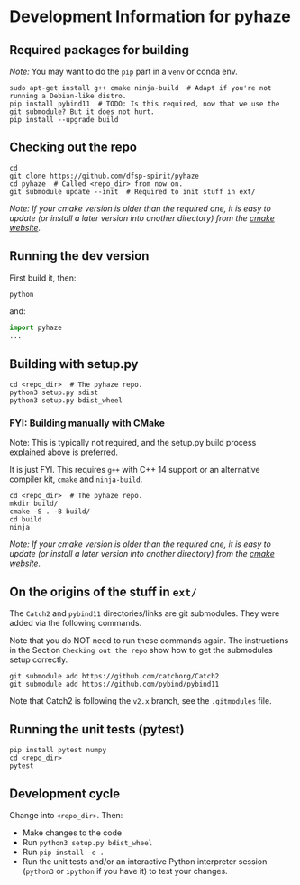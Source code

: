 # Development Information for pyhaze


## Required packages for building

*Note:* You may want to do the `pip` part in a `venv` or conda env.

```shell
sudo apt-get install g++ cmake ninja-build  # Adapt if you're not running a Debian-like distro.
pip install pybind11  # TODO: Is this required, now that we use the git submodule? But it does not hurt.
pip install --upgrade build
```

## Checking out the repo

```shell
cd
git clone https://github.com/dfsp-spirit/pyhaze
cd pyhaze  # Called <repo_dir> from now on.
git submodule update --init  # Required to init stuff in ext/
```

*Note: If your cmake version is older than the required one, it is easy to update (or install a later version into another directory) from the [cmake website](https://cmake.org/download).*

## Running the dev version

First build it, then:

```shell
python
```

and:

```python
import pyhaze
...
```

## Building with setup.py


```shell
cd <repo_dir>  # The pyhaze repo.
python3 setup.py sdist
python3 setup.py bdist_wheel
```

### FYI: Building manually with CMake

Note: This is typically not required, and the setup.py build process explained above is preferred.

It is just FYI. This requires `g++` with C++ 14 support or an alternative compiler kit, `cmake` and `ninja-build`.

```shell
cd <repo_dir>  # The pyhaze repo.
mkdir build/
cmake -S . -B build/
cd build
ninja
```

*Note: If your cmake version is older than the required one, it is easy to update (or install a later version into another directory) from the [cmake website](https://cmake.org/download).*



## On the origins of the stuff in `ext/`

The `Catch2` and `pybind11` directories/links are git submodules. They were added via the following commands.

Note that you do NOT need to run these commands again. The instructions in the Section `Checking out the repo` show how to get the submodules setup correctly.

```shell
git submodule add https://github.com/catchorg/Catch2
git submodule add https://github.com/pybind/pybind11
```

Note that Catch2 is following the `v2.x` branch, see the `.gitmodules` file.


## Running the unit tests (pytest)

```shell
pip install pytest numpy
cd <repo_dir>
pytest
```

## Development cycle

Change into `<repo_dir>`. Then:

* Make changes to the code
* Run `python3 setup.py bdist_wheel`
* Run `pip install -e .`
* Run the unit tests and/or an interactive Python interpreter session (`python3` or `ipython` if you have it) to test your changes.

